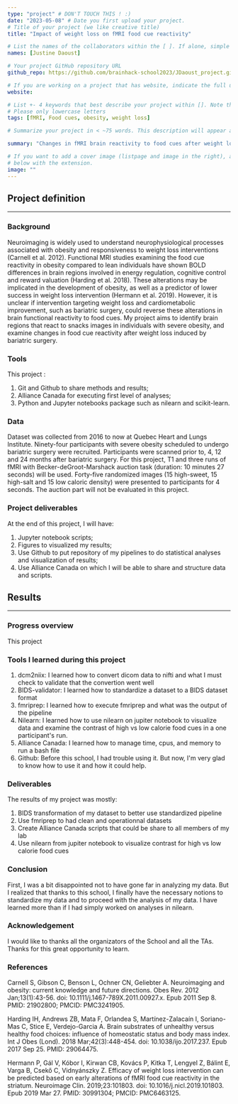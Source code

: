 ```yaml
---
type: "project" # DON'T TOUCH THIS ! :)
date: "2023-05-08" # Date you first upload your project.
# Title of your project (we like creative title)
title: "Impact of weight loss on fMRI food cue reactivity"

# List the names of the collaborators within the [ ]. If alone, simple put your name within []
names: [Justine Daoust]

# Your project GitHub repository URL
github_repo: https://github.com/brainhack-school2023/JDaoust_project.git

# If you are working on a project that has website, indicate the full url including "https://" below or leave it empty.
website:

# List +- 4 keywords that best describe your project within []. Note that the project summary also involves a number of key words. Those are listed on top of the [github repository](https://github.com/brainhack-school2023/JDaoust_project.git), click `manage topics`.
# Please only lowercase letters
tags: [fMRI, Food cues, obesity, weight loss]

# Summarize your project in < ~75 words. This description will appear at the top of your page and on the list page with other projects..

summary: "Changes in fMRI brain reactivity to food cues after weight loss induce by bariatric surgery"

# If you want to add a cover image (listpage and image in the right), add it to your directory and indicate the name
# below with the extension.
image: ""
---
```

<!-- This is an html comment and this won't appear in the rendered page. You are now editing the "content" area, the core of your description. Everything that you can do in markdown is allowed below. We added a couple of comments to guide your through documenting your progress. -->

## Project definition
---
### Background

Neuroimaging is widely used to understand neurophysiological processes associated with obesity and responsiveness to weight loss interventions (Carnell et al. 2012). Functional MRI studies examining the food cue reactivity in obesity compared to lean individuals have shown BOLD differences in brain regions involved in energy regulation, cognitive control and reward valuation (Harding et al. 2018). These alterations may be implicated in the development of obesity, as well as a predictor of lower success in weight loss intervention (Hermann et al. 2019).  However, it is unclear if intervention targeting weight loss and cardiometabolic improvement, such as bariatric surgery, could reverse these alterations in brain functional reactivity to food cues. My project aims to identify brain regions that react to snacks images in individuals with severe obesity, and examine changes in food cue reactivity after weight loss induced by bariatric surgery.

### Tools
This project :
1) Git and Github to share methods and results;
2) Alliance Canada for executing first level of analyses; 
3) Python and Jupyter notebooks package such as nilearn and scikit-learn.

### Data
Dataset was collected from 2016 to now at Quebec Heart and Lungs Institute. Ninety-four participants with severe obesity scheduled to undergo bariatric surgery were recruited. Participants were scanned prior to, 4, 12 and 24 months after bariatric surgery. For this project, T1 and three runs of fMRI with Becker-deGroot-Marshack auction task (duration: 10 minutes 27 seconds) will be used. Forty-five randomized images (15 high-sweet, 15 high-salt and 15 low caloric density) were presented to participants for 4 seconds. The auction part will not be evaluated in this project.

### Project deliverables 
At the end of this project, I will have:
1) Jupyter notebook scripts;
2) Figures to visualized my results; 
3) Use Github to put repository of my pipelines to do statistical analyses and visualization of results;
4) Use Alliance Canada on which I will be able to share and structure data and scripts.

## Results
---
### Progress overview
This project  

### Tools I learned during this project
1) dcm2niix: I learned how to convert dicom data to nifti and what I must check to validate that the convertion went well
2) BIDS-validator: I learned how to standardize a dataset to a BIDS dataset format
3) fmriprep: I learned how to execute fmriprep and what was the output of the pipeline
4) Nilearn: I learned how to use nilearn on jupiter notebook to visualize data and examine the contrast of high vs low calorie food cues in a one participant's run.
5) Alliance Canada: I learned how to manage time, cpus, and memory to run a bash file
6) Github: Before this school, I had trouble using it. But now, I'm very glad to know how to use it and how it could help.    

### Deliverables
The results of my project was mostly:
1) BIDS transformation of my dataset to better use standardized pipeline
2) Use fmriprep to had clean and operationnal datasets
3) Create Alliance Canada scripts that could be share to all members of my lab
4) Use nilearn from jupiter notebook to visualize contrast for high vs low calorie food cues

### Conclusion
First, I was a bit disappointed not to have gone far in analyzing my data. But I realized that thanks to this school, I finally have the necessary notions to standardize my data and to proceed with the analysis of my data. I have learned more than if I had simply worked on analyses in nilearn.  

### Acknowledgement
I would like to thanks all the organizators of the School and all the TAs. Thanks for this great opportunity to learn.

### References
Carnell S, Gibson C, Benson L, Ochner CN, Geliebter A. Neuroimaging and obesity: current knowledge and future directions. Obes Rev. 2012 Jan;13(1):43-56. doi: 10.1111/j.1467-789X.2011.00927.x. Epub 2011 Sep 8. PMID: 21902800; PMCID: PMC3241905.

Harding IH, Andrews ZB, Mata F, Orlandea S, Martínez-Zalacaín I, Soriano-Mas C, Stice E, Verdejo-Garcia A. Brain substrates of unhealthy versus healthy food choices: influence of homeostatic status and body mass index. Int J Obes (Lond). 2018 Mar;42(3):448-454. doi: 10.1038/ijo.2017.237. Epub 2017 Sep 25. PMID: 29064475.

Hermann P, Gál V, Kóbor I, Kirwan CB, Kovács P, Kitka T, Lengyel Z, Bálint E, Varga B, Csekő C, Vidnyánszky Z. Efficacy of weight loss intervention can be predicted based on early alterations of fMRI food cue reactivity in the striatum. Neuroimage Clin. 2019;23:101803. doi: 10.1016/j.nicl.2019.101803. Epub 2019 Mar 27. PMID: 30991304; PMCID: PMC6463125. 

